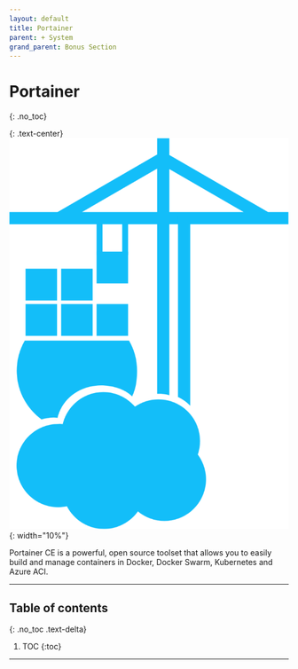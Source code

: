 ```yaml
---
layout: default
title: Portainer
parent: + System
grand_parent: Bonus Section
---
```


<!-- markdownlint-disable MD014 MD022 MD025 MD033 MD040 -->

# Portainer
{: .no_toc}

{: .text-center}
![Portainer logo](../../../images/bonus-system-portainer_logo.png){: width="10%"}

Portainer CE is a powerful, open source toolset that allows you to easily build and manage containers in Docker, Docker Swarm, Kubernetes and Azure ACI.

---

## Table of contents
{: .no_toc .text-delta}

1. TOC
{:toc}

---
